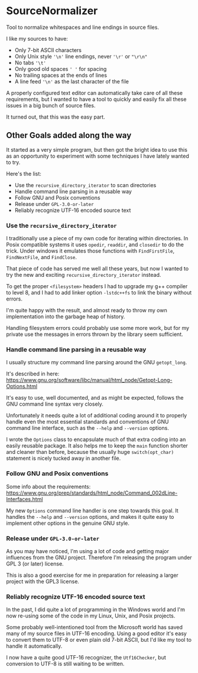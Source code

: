 # SourceNormalizer

Tool to normalize whitespaces and line endings in source files.

I like my sources to have:

- Only 7-bit ASCII characters
- Only Unix style `'\n'` line endings, never `'\r'` or `"\r\n"`
- No tabs `'\t'`
- Only good old spaces `' '` for spacing
- No trailing spaces at the ends of lines
- A line feed `'\n'` as the last character of the file

A properly configured text editor can automatically take care
of all these requirements, but I wanted to have a tool
to quickly and easily fix all these issues in a big bunch
of source files.

It turned out, that this was the easy part.

## Other Goals added along the way

It started as a very simple program, but then got the bright idea
to use this as an opportunity to experiment with some techniques I have lately wanted to try.

Here's the list:

- Use the `recursive_directory_iterator` to scan directories
- Handle command line parsing in a reusable way
- Follow GNU and Posix conventions
- Release under `GPL-3.0-or-later`
- Reliably recognize UTF-16 encoded source text

### Use the `recursive_directory_iterator`

I traditionally use a piece of my own code for iterating within directories.
In Posix compatible systems it uses `opedir`, `readdir`, and `closedir` to do the trick.
Under windows it emulates those functions with `FindFirstFile`, `FindNextFile`, and `FindClose`.

That piece of code has served me well all these years,
but now I wanted to try the new and exciting `recursive_directory_iterator` instead.

To get the proper `<filesystem>` headers I had to upgrade my g++ compiler to level 8,
and I had to add linker option `-lstdc++fs` to link the binary without errors.

I'm quite happy with the result, and almost ready to throw my
own implementation into the garbage heap of history.

Handling filesystem errors could probably use some more work,
but for my private use the messages in errors thrown by the library seem sufficient.


### Handle command line parsing in a reusable way

I usually structure my command line parsing around the GNU `getopt_long`.

It's described in here: https://www.gnu.org/software/libc/manual/html_node/Getopt-Long-Options.html

It's easy to use, well documented, and as might be expected,
follows the GNU command line syntax very closely.

Unfortunately it needs quite a lot of additional coding around it to properly handle even
the most essential standards and conventions of GNU command line interface,
such as the `--help` and `--version` options.

I wrote the `Options` class to encapsulate much of that extra coding into an easily
reusable package. It also helps me to keep the `main` function shorter and cleaner
than before, because the usually huge `switch(opt_char)` statement is nicely tucked away in another file.


### Follow GNU and Posix conventions

Some info about the requirements: https://www.gnu.org/prep/standards/html_node/Command_002dLine-Interfaces.html

My new `Options` command line handler is one step towards this goal.
It handles the `--help` and `--version` options, and makes it quite easy to
implement other options in the genuine GNU style.

### Release under `GPL-3.0-or-later`

As you may have noticed, I'm using a lot of code and getting major influences from the GNU project.
Therefore I'm releasing the program under GPL 3 (or later) license.

This is also a good exercise for me in preparation for releasing a larger project
with the GPL3 license.

### Reliably recognize UTF-16 encoded source text

In the past, I did quite a lot of programming in the Windows world
and I'm now re-using some of the
code in my Linux, Unix, and Posix projects.

Some probably well-intentioned tool from the Microsoft world has saved many of my source
files in UTF-16 encoding. Using a good editor it's easy to convert them to UTF-8 or even
plain old 7-bit ASCII, but I'd like my tool to handle it automatically.

I now have a quite good UTF-16 recognizer, the `Utf16Checker`,
but conversion to UTF-8 is still waiting to be written.
